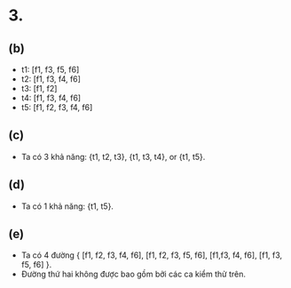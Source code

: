 # 3.

## (b)

- t1: [f1, f3, f5, f6]
- t2: [f1, f3, f4, f6]
- t3: [f1, f2]
- t4: [f1, f3, f4, f6]
- t5: [f1, f2, f3, f4, f6]

## (c)

- Ta có 3 khả năng: {t1, t2, t3}, {t1, t3, t4}, or {t1, t5}.

## (d)

- Ta có 1 khả năng: {t1, t5}.

## (e)

- Ta có 4 đường { [f1, f2, f3, f4, f6], [f1, f2, f3, f5, f6], [f1,f3, f4, f6], [f1, f3, f5, f6] }.
- Đường thứ hai không được bao gồm bởi các ca kiểm thử trên.
